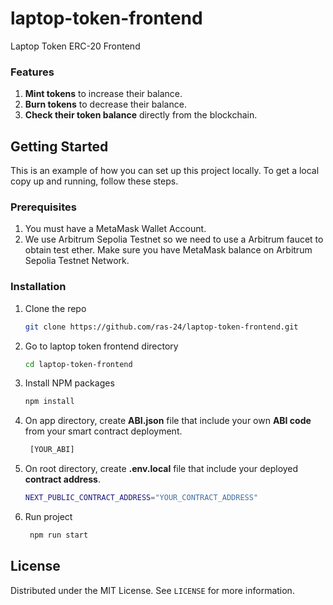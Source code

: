 # laptop-token-frontend
Laptop Token ERC-20 Frontend

### Features
1. **Mint tokens** to increase their balance.
2. **Burn tokens** to decrease their balance.
3. **Check their token balance** directly from the blockchain.

## Getting Started
This is an example of how you can set up this project locally. To get a local copy up and running, follow these steps.

### Prerequisites
1. You must have a MetaMask Wallet Account.
2. We use Arbitrum Sepolia Testnet so we need to use a Arbitrum faucet to obtain test ether.
Make sure you have MetaMask balance on Arbitrum Sepolia Testnet Network.

### Installation
1. Clone the repo
   ```sh
   git clone https://github.com/ras-24/laptop-token-frontend.git
   ```
2. Go to laptop token frontend directory
   ```sh
   cd laptop-token-frontend
   ```
3. Install NPM packages
   ```sh
   npm install
   ```
4. On app directory, create **ABI.json** file that include your own **ABI code** from your smart contract deployment.
   ```sh
    [YOUR_ABI]
   ```
5. On root directory, create **.env.local** file that include your deployed **contract address**.
   ```sh
   NEXT_PUBLIC_CONTRACT_ADDRESS="YOUR_CONTRACT_ADDRESS"
   ```
6. Run project
   ```sh
    npm run start
   ```

## License

Distributed under the MIT License. See `LICENSE` for more information.
